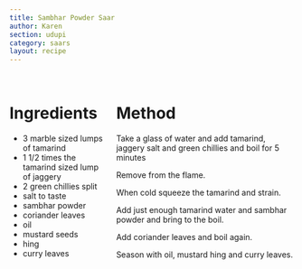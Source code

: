 ```yaml
---
title: Sambhar Powder Saar
author: Karen
section: udupi
category: saars
layout: recipe
---
```


<br>
<div class='columns'> <div class='column is-one-third p-3' markdown='1'>

# Ingredients

* 3 marble sized lumps of tamarind
* 1 1/2 times the tamarind sized lump of jaggery
* 2 green chillies split
* salt to taste
* sambhar powder
* coriander leaves
* oil
* mustard seeds
* hing
* curry leaves


</div> <div class='column is-two-thirds p-3' markdown='1'>

# Method

Take a glass of water and add tamarind, jaggery salt and green chillies and boil for 5 minutes

Remove from the flame.

When cold squeeze the tamarind and strain. 

Add just enough tamarind water and sambhar powder and bring to the boil.

Add coriander leaves and boil again.

Season with oil, mustard hing and curry leaves.



</div> </div>